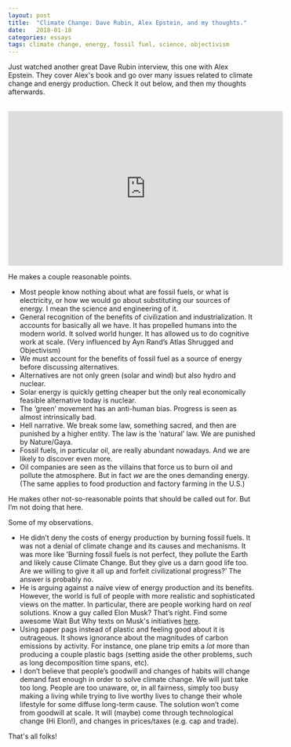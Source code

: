 ```yaml
---
layout: post
title:  "Climate Change: Dave Rubin, Alex Epstein, and my thoughts."
date:   2018-01-18
categories: essays
tags: climate change, energy, fossil fuel, science, objectivism
---
```


Just watched another great Dave Rubin interview, this one with Alex Epstein. They cover Alex's book and go over many issues related to climate change and energy production. Check it out below, and then my thoughts afterwards.

<br>

<iframe width="560" height="315" src="https://www.youtube.com/embed/yJmL9hRrpIQ" frameborder="0" allow="autoplay; encrypted-media" allowfullscreen></iframe>

<br>

He makes a couple reasonable points.
- Most people know nothing about what are fossil fuels, or what is electricity, or how we would go about substituting our sources of energy. I mean the science and engineering of it.
- General recognition of the benefits of civilization and industrialization. It accounts for basically all we have. It has propelled humans into the modern world. It solved world hunger. It has allowed us to do cognitive work at scale. (Very influenced by Ayn Rand’s Atlas Shrugged and Objectivism)
- We must account for the benefits of fossil fuel as a source of energy before discussing alternatives.
- Alternatives are not only green (solar and wind) but also hydro and nuclear.
- Solar energy is quickly getting cheaper but the only real economically feasible alternative today is nuclear.
- The ‘green’ movement has an anti-human bias. Progress is seen as almost intrinsically bad.
- Hell narrative. We break some law, something sacred, and then are punished by a higher entity. The law is the ’natural’ law. We are punished by Nature/Gaya.
- Fossil fuels, in particular oil, are really abundant nowadays. And we are likely to discover even more.
- Oil companies are seen as the villains that force us to burn oil and pollute the atmosphere. But in fact _we_ are the ones demanding energy. (The same applies to food production and factory farming in the U.S.)

He makes other not-so-reasonable points that should be called out for. But I’m not doing that here.

Some of my observations.
- He didn’t deny the costs of energy production by burning fossil fuels. It was not a denial of climate change and its causes and mechanisms. It was more like ’Burning fossil fuels is not perfect, they pollute the Earth and likely cause Climate Change. But they give us a darn good life too. Are we willing to give it all up and forfeit civilizational progress?’ The answer is probably no.
- He is arguing against a naïve view of energy production and its benefits. However, the world is full of people with more realistic and sophisticated views on the matter. In particular, there are people working hard on _real_ solutions. Know a guy called Elon Musk? That’s right. Find some awesome Wait But Why texts on Musk's initiatives [here](https://waitbutwhy.com/2017/03/elon-musk-post-series.html).
- Using paper pags instead of plastic and feeling good about it is outrageous. It shows ignorance about the magnitudes of carbon emissions by activity. For instance, one plane trip emits a _lot_ more than producing a couple plastic bags (setting aside the other problems, such as long decomposition time spans, etc).
- I don’t believe that people’s goodwill and changes of habits will change demand fast enough in order to solve climate change. We will just take too long. People are too unaware, or, in all fairness, simply too busy making a living while trying to live worthy lives to change their whole lifestyle for some diffuse long-term cause. The solution won’t come from goodwill at scale. It will (maybe) come through technological change (Hi Elon!), and changes in prices/taxes (e.g. cap and trade).

That's all folks!
